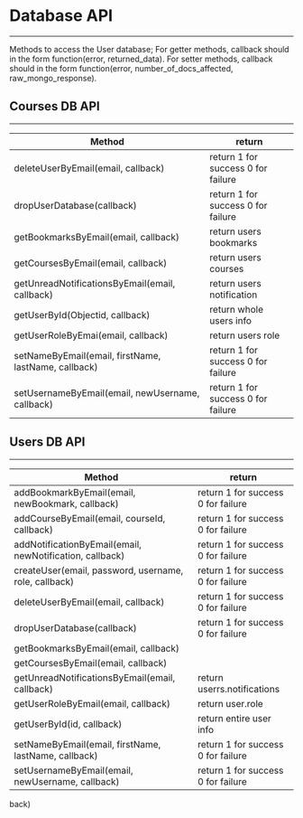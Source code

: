 # Database API
--------

Methods to access the User database;
For getter methods, callback should in the form function(error, returned_data).
For setter methods, callback should in the form function(error, number_of_docs_affected, raw_mongo_response).

## Courses DB API
---



|	Method							|  return              |
|--------------------------------|-----------------------------------|
|deleteUserByEmail(email, callback) | return 1 for success 0 for failure|
|dropUserDatabase(callback) | return 1 for success 0 for failure|
|getBookmarksByEmail(email, callback) | return users bookmarks|
|getCoursesByEmail(email, callback) | return users courses|
|getUnreadNotificationsByEmail(email, callback) | return users notification|
|getUserById(Objectid, callback) | return whole users info|
|getUserRoleByEmai(email, callback) | return users role|
|setNameByEmail(email, firstName, lastName, callback) | return 1 for success 0 for failure|
|setUsernameByEmail(email, newUsername, callback) | return 1 for success 0 for failure|

## Users DB API
---


|	Method							|  return              |
|--------------------------------|-----------------------------------|
|addBookmarkByEmail(email, newBookmark, callback) | return 1 for success 0 for failure|
|addCourseByEmail(email, courseId, callback) | return 1 for success 0 for failure|
|addNotificationByEmail(email, newNotification, callback) | return 1 for success 0 for failure|
|createUser(email, password, username, role, callback) | return 1 for success 0 for failure|
|deleteUserByEmail(email, callback) | return 1 for success 0 for failure|
|dropUserDatabase(callback) | return 1 for success 0 for failure|
|getBookmarksByEmail(email, callback) |
|getCoursesByEmail(email, callback) |
|getUnreadNotificationsByEmail(email, callback) | return userrs.notifications|
|getUserRoleByEmail(email, callback) | return user.role|
|getUserById(id, callback) | return entire user info|
|setNameByEmail(email, firstName, lastName, callback) | return 1 for success 0 for failure|
|setUsernameByEmail(email, newUsername, callback) | return 1 for success 0 for failure|







back)







